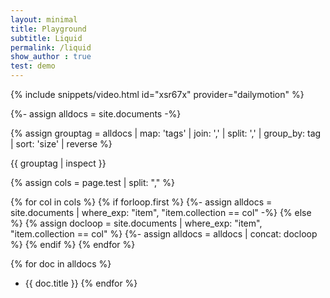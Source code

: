 ```yaml
---
layout: minimal
title: Playground
subtitle: Liquid 
permalink: /liquid
show_author : true
test: demo
---
```



{% include snippets/video.html id="xsr67x" provider="dailymotion" %}


{%- assign alldocs = site.documents -%}


{% assign grouptag =  alldocs | map: 'tags' | join: ','  | split: ','  | group_by: tag | sort: 'size' | reverse %}

{{ grouptag | inspect }}



{% assign cols = page.test | split: "," %}



{% for col  in cols %}
{% if forloop.first %}
{%- assign alldocs = site.documents | where_exp: "item", "item.collection == col" -%}
{% else %}
{% assign docloop = site.documents | where_exp: "item", "item.collection == col" %}
{%- assign alldocs = alldocs | concat: docloop %}
{% endif %}
{% endfor %}

{% for doc in alldocs %}
- {{ doc.title }}
{% endfor %}